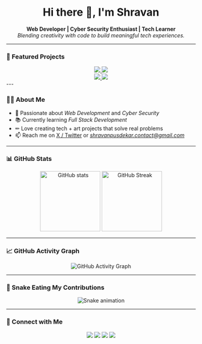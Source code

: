 <h1 align="center">Hi there 👋, I'm Shravan</h1>

<p align="center">
  
</p>

<p align="center">
  <strong>Web Developer | Cyber Security Enthusiast | Tech Learner</strong><br>
  <em>Blending creativity with code to build meaningful tech experiences.</em>
</p>

---
### 🚀 Featured Projects

<div align="center">

  <!-- First row -->
  <a href="https://github.com/shravanpusdekar/Realtime-Chat-App" target="_blank">
    <img src="https://github-readme-stats.vercel.app/api/pin/?username=shravanpusdekar&repo=Realtime-Chat-App&theme=radical" />
  </a>
  <a href="https://github.com/shravanpusdekar/Job-Application-using-Java-Spring-Boot" target="_blank">
    <img src="https://github-readme-stats.vercel.app/api/pin/?username=shravanpusdekar&repo=Job-Application-using-Java-Spring-Boot&theme=radical" />
  </a>

  <br>

  <!-- Second row -->
  <a href="https://github.com/shravanpusdekar/Pong-Game" target="_blank">
    <img src="https://github-readme-stats.vercel.app/api/pin/?username=shravanpusdekar&repo=Pong-Game&theme=radical" />
  </a>
  <a href="https://github.com/shravanpusdekar/To-do-List-App" target="_blank">
    <img src="https://github-readme-stats.vercel.app/api/pin/?username=shravanpusdekar&repo=To-do-List-App&theme=radical" />
  </a>

</div>
---

### 👨‍💻 About Me

- 🎯 Passionate about *Web Development* and *Cyber Security*
- 📚 Currently learning *Full Stack Development*
- ✏ Love creating tech + art projects that solve real problems
- 📫 Reach me on [X / Twitter](https://x.com/shravanpusdekar) or *shravanpusdekar.contact@gmail.com*

---

### 📊 GitHub Stats

<p align="center">
  <img src="https://github-readme-stats.vercel.app/api?username=shravanpusdekar&show_icons=true&theme=radical" alt="GitHub stats" height="160"/>
  <img src="https://github-readme-streak-stats.herokuapp.com?user=shravanpusdekar&theme=radical" alt="GitHub Streak" height="160"/>
</p>

---

### 📈 GitHub Activity Graph

<p align="center">
  <img src="https://github-readme-activity-graph.vercel.app/graph?username=shravanpusdekar&theme=react-dark&area=true&hide_border=true" alt="GitHub Activity Graph" />
</p>

---

### 🐍 Snake Eating My Contributions

<p align="center">
  <img src="https://github.com/shravanpusdekar/shravanpusdekar/raw/output/github-contribution-grid-snake.svg" alt="Snake animation" />
</p>

---

### 🔗 Connect with Me

<p align="center">
  <a href="https://shravanpusdekar.vercel.app" target="_blank"><img src="https://img.shields.io/badge/Portfolio-000?style=for-the-badge&logo=vercel&logoColor=white" /></a>
  <a href="https://linkedin.com/in/shravanpusdekar" target="_blank"><img src="https://img.shields.io/badge/LinkedIn-0A66C2?style=for-the-badge&logo=linkedin&logoColor=white" /></a>
  <a href="https://x.com/shravanpusdekar" target="_blank"><img src="https://img.shields.io/badge/X-1DA1F2?style=for-the-badge&logo=x&logoColor=white" /></a>
  <a href="mailto:shravanpusdekar.contact@gmail.com"><img src="https://img.shields.io/badge/Email-D14836?style=for-the-badge&logo=gmail&logoColor=white" /></a>
</p>
